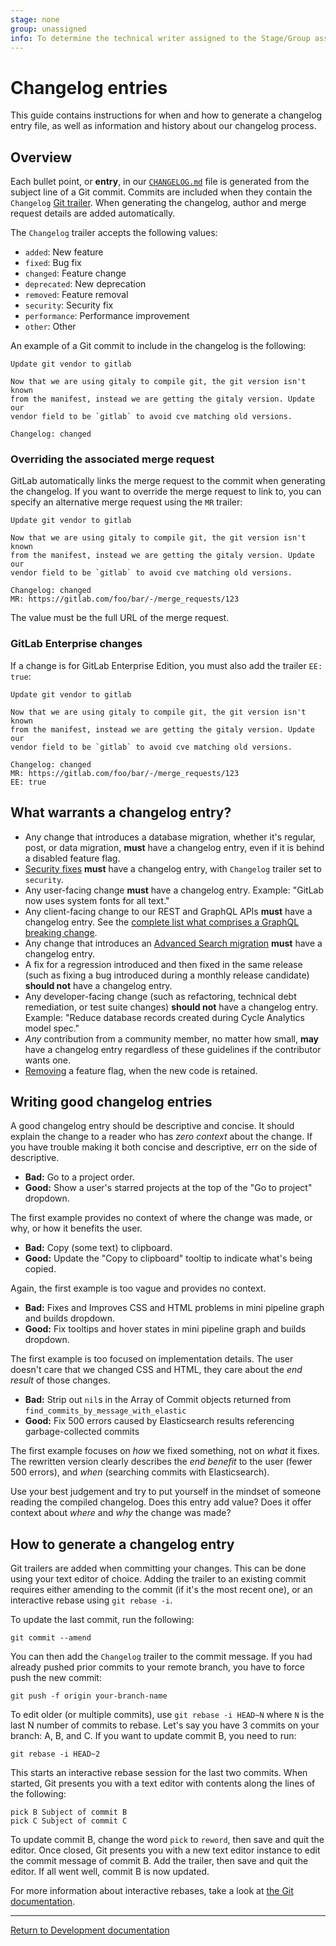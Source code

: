 ```yaml
---
stage: none
group: unassigned
info: To determine the technical writer assigned to the Stage/Group associated with this page, see https://about.gitlab.com/handbook/engineering/ux/technical-writing/#assignments
---
```


# Changelog entries

This guide contains instructions for when and how to generate a changelog entry
file, as well as information and history about our changelog process.

## Overview

Each bullet point, or **entry**, in our
[`CHANGELOG.md`](https://gitlab.com/gitlab-org/gitlab/-/blob/master/CHANGELOG.md)
file is generated from the subject line of a Git commit. Commits are included
when they contain the `Changelog` [Git trailer](https://git-scm.com/docs/git-interpret-trailers).
When generating the changelog, author and merge request details are added
automatically.

The `Changelog` trailer accepts the following values:

- `added`: New feature
- `fixed`: Bug fix
- `changed`: Feature change
- `deprecated`: New deprecation
- `removed`: Feature removal
- `security`: Security fix
- `performance`: Performance improvement
- `other`: Other

An example of a Git commit to include in the changelog is the following:

```plaintext
Update git vendor to gitlab

Now that we are using gitaly to compile git, the git version isn't known
from the manifest, instead we are getting the gitaly version. Update our
vendor field to be `gitlab` to avoid cve matching old versions.

Changelog: changed
```

### Overriding the associated merge request

GitLab automatically links the merge request to the commit when generating the
changelog. If you want to override the merge request to link to, you can specify
an alternative merge request using the `MR` trailer:

```plaintext
Update git vendor to gitlab

Now that we are using gitaly to compile git, the git version isn't known
from the manifest, instead we are getting the gitaly version. Update our
vendor field to be `gitlab` to avoid cve matching old versions.

Changelog: changed
MR: https://gitlab.com/foo/bar/-/merge_requests/123
```

The value must be the full URL of the merge request.

### GitLab Enterprise changes

If a change is for GitLab Enterprise Edition, you must also add the trailer `EE:
true`:

```plaintext
Update git vendor to gitlab

Now that we are using gitaly to compile git, the git version isn't known
from the manifest, instead we are getting the gitaly version. Update our
vendor field to be `gitlab` to avoid cve matching old versions.

Changelog: changed
MR: https://gitlab.com/foo/bar/-/merge_requests/123
EE: true
```

## What warrants a changelog entry?

- Any change that introduces a database migration, whether it's regular, post,
  or data migration, **must** have a changelog entry, even if it is behind a
  disabled feature flag. 
- [Security fixes](https://gitlab.com/gitlab-org/release/docs/blob/master/general/security/developer.md)
  **must** have a changelog entry, with `Changelog` trailer set to `security`.
- Any user-facing change **must** have a changelog entry. Example: "GitLab now
  uses system fonts for all text."
- Any client-facing change to our REST and GraphQL APIs **must** have a changelog entry.
  See the [complete list what comprises a GraphQL breaking change](api_graphql_styleguide.md#breaking-changes).
- Any change that introduces an [Advanced Search migration](elasticsearch.md#creating-a-new-advanced-search-migration)
  **must** have a changelog entry.
- A fix for a regression introduced and then fixed in the same release (such as
  fixing a bug introduced during a monthly release candidate) **should not**
  have a changelog entry.
- Any developer-facing change (such as refactoring, technical debt remediation,
  or test suite changes) **should not** have a changelog entry. Example: "Reduce
  database records created during Cycle Analytics model spec."
- _Any_ contribution from a community member, no matter how small, **may** have
  a changelog entry regardless of these guidelines if the contributor wants one.
- [Removing](feature_flags/#changelog) a feature flag, when the new code is retained.

## Writing good changelog entries

A good changelog entry should be descriptive and concise. It should explain the
change to a reader who has _zero context_ about the change. If you have trouble
making it both concise and descriptive, err on the side of descriptive.

- **Bad:** Go to a project order.
- **Good:** Show a user's starred projects at the top of the "Go to project"
  dropdown.

The first example provides no context of where the change was made, or why, or
how it benefits the user.

- **Bad:** Copy (some text) to clipboard.
- **Good:** Update the "Copy to clipboard" tooltip to indicate what's being
  copied.

Again, the first example is too vague and provides no context.

- **Bad:** Fixes and Improves CSS and HTML problems in mini pipeline graph and
  builds dropdown.
- **Good:** Fix tooltips and hover states in mini pipeline graph and builds
  dropdown.

The first example is too focused on implementation details. The user doesn't
care that we changed CSS and HTML, they care about the _end result_ of those
changes.

- **Bad:** Strip out `nil`s in the Array of Commit objects returned from
  `find_commits_by_message_with_elastic`
- **Good:** Fix 500 errors caused by Elasticsearch results referencing
  garbage-collected commits

The first example focuses on _how_ we fixed something, not on _what_ it fixes.
The rewritten version clearly describes the _end benefit_ to the user (fewer 500
errors), and _when_ (searching commits with Elasticsearch).

Use your best judgement and try to put yourself in the mindset of someone
reading the compiled changelog. Does this entry add value? Does it offer context
about _where_ and _why_ the change was made?

## How to generate a changelog entry

Git trailers are added when committing your changes. This can be done using your
text editor of choice. Adding the trailer to an existing commit requires either
amending to the commit (if it's the most recent one), or an interactive rebase
using `git rebase -i`.

To update the last commit, run the following:

```shell
git commit --amend
```

You can then add the `Changelog` trailer to the commit message. If you had
already pushed prior commits to your remote branch, you have to force push
the new commit:

```shell
git push -f origin your-branch-name
```

To edit older (or multiple commits), use `git rebase -i HEAD~N` where `N` is the
last N number of commits to rebase. Let's say you have 3 commits on your branch:
A, B, and C. If you want to update commit B, you need to run:

```shell
git rebase -i HEAD~2
```

This starts an interactive rebase session for the last two commits. When
started, Git presents you with a text editor with contents along the lines of
the following:

```plaintext
pick B Subject of commit B
pick C Subject of commit C
```

To update commit B, change the word `pick` to `reword`, then save and quit the
editor. Once closed, Git presents you with a new text editor instance to edit
the commit message of commit B. Add the trailer, then save and quit the editor.
If all went well, commit B is now updated.

For more information about interactive rebases, take a look at [the Git
documentation](https://git-scm.com/book/en/v2/Git-Tools-Rewriting-History).

---

[Return to Development documentation](README.md)

